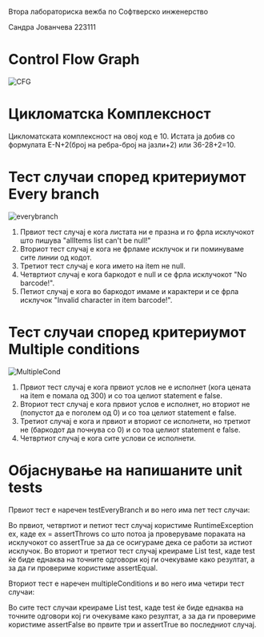 Втора лабораториска вежба по Софтверско инженерство

Сандра Јованчева 223111

# Control Flow Graph

![CFG](https://github.com/sandrajovanceva/SI_2024_lab2_223111/assets/165153015/98909d27-d971-4dbc-b35f-b79dc86ca4c9)

# Цикломатска Комплексност
Цикломатската комплексност на овој код е 10. Истата ја добив со формулата E-N+2(број на ребра-број на јазли+2) или 36-28+2=10.

# Тест случаи според критериумот Every branch

![everybranch](https://github.com/sandrajovanceva/SI_2024_lab2_223111/assets/165153015/0011fc41-39e9-4617-ae08-62bb4dcabdef)

1. Првиот тест случај е кога листата ни е празна и го фрла исклучокот што пишува "allItems list can't be null!"
2. Вториот тест случај е кога не фрламе исклучок и ги поминуваме сите линии од кодот.
3. Третиот тест случај е кога името на item не null.
4. Четвртиот случај е кога баркодот е null и се фрла исклучокот "No barcode!".
5. Петиот случај е кога во баркодот имаме и карактери и се фрла исклучок "Invalid character in item barcode!".

# Тест случаи според критериумот Multiple conditions

![MultipleCond](https://github.com/sandrajovanceva/SI_2024_lab2_223111/assets/165153015/9d0d3ef1-e969-4dde-9cb7-3e4dee7c9f59)

1. Првиот тест случај е кога првиот услов не е исполнет (кога цената на item е помала од 300) и со тоа целиот statement е false.
2. Вториот тест случај е кога првиот услов е исполнет, но вториот не (попустот да е поголем од 0) и со тоа целиот statement е false.
3. Третиот случај е кога и првиот и вториот се исполнети, но третиот не (баркодот да почнува со 0) и со тоа целиот statement е false.
4. Четвртиот случај е кога сите услови се исполнети.

# Објаснување на напишаните unit tests

Првиот тест е наречен testEveryBranch и во него има пет тест случаи:

Во првиот, четвртиот и петиот тест случај користиме RuntimeException ex, каде ex = assertThrows со што потоа ја проверуваме пораката на исклучокот со assertTrue за да се осигураме дека се работи за истиот исклучок. 
Во вториот и третиот тест случај креираме List test, каде test ќе биде еднаква на точните одговори кој ги очекуваме како резултат, а за да ги провериме користиме assertEqual.

Вториот тест е наречен multipleConditions и во него има четири тест случаи:

Во сите тест случаи креираме List test, каде test ќе биде еднаква на точните одговори кој ги очекуваме како резултат, а за да ги провериме користиме assertFalse во првите три и assertTrue во последниот случај.



